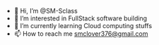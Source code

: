 - 👋 Hi, I’m @SM-Sclass
- 👀 I’m interested in FullStack software building
- 🌱 I’m currently learning Cloud computing stuffs
- 📫 How to reach me smclover376@gmail.com
  

<!---
SM-Sclass/SM-Sclass is a ✨ special ✨ repository because its `README.md` (this file) appears on your GitHub profile.
You can click the Preview link to take a look at your changes.
--->
